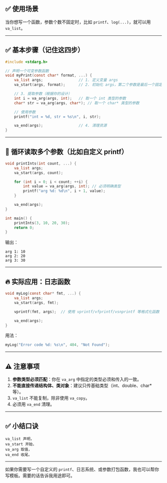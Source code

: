 ## ✅ 使用场景

当你想写一个函数，参数个数不固定时，比如 `printf`、`log(...)`，就可以用 `va_list`。

---

## ✅ 基本步骤（记住这四步）

```c
#include <stdarg.h>

// 声明一个可变参数函数
void myPrint(const char* format, ...) {
    va_list args;                // 1. 定义变量 args
    va_start(args, format);      // 2. 初始化 args，第二个参数是最后一个固定参数

    // 3. 提取参数（根据你的设计）
    int i = va_arg(args, int);   // 取一个 int 类型的参数
    char* str = va_arg(args, char*); // 取一个 char* 类型的参数

    // 使用参数
    printf("int = %d, str = %s\n", i, str);

    va_end(args);                // 4. 清理资源
}
```

---

## 🔁 循环读取多个参数（比如自定义 printf）

```c
void printInts(int count, ...) {
    va_list args;
    va_start(args, count);

    for (int i = 0; i < count; ++i) {
        int value = va_arg(args, int); // 必须明确类型
        printf("arg %d: %d\n", i + 1, value);
    }

    va_end(args);
}
```

```c
int main() {
    printInts(3, 10, 20, 30);
    return 0;
}
```

输出：

```
arg 1: 10
arg 2: 20
arg 3: 30
```

---

## 🔥 实际应用：日志函数

```c
void myLog(const char* fmt, ...) {
    va_list args;
    va_start(args, fmt);

    vprintf(fmt, args);  // 使用 vprintf/vfprintf/vsnprintf 等格式化函数

    va_end(args);
}
```

用法：

```c
myLog("Error code %d: %s\n", 404, "Not Found");
```

---

## ⚠️ 注意事项

1. **参数类型必须匹配**：你在 `va_arg` 中指定的类型必须和传入的一致。
2. **不能直接传递结构体、类对象**：建议只传基础类型（int、double、char\*等）。
3. `va_list` 不能复制，除非使用 `va_copy`。
4. 必须用 `va_end` 清理。

---

## ✅ 小结口诀

```
va_list 声明，
va_start 开始，
va_arg 取值，
va_end 收尾。
```

---

如果你需要写一个自定义的 `printf`、日志系统、或参数打包函数，我也可以帮你写模板。需要的话告诉我用途即可。
